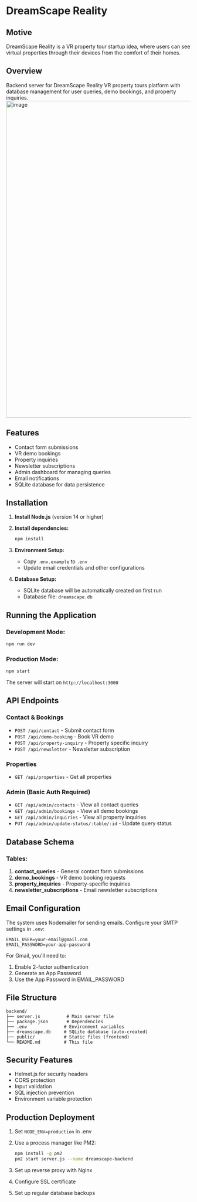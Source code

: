 # DreamScape Reality 
## Motive
DreamScape Reality is a VR property tour startup idea, where users can see virtual properties through their devices from the comfort of their homes. 
## Overview
Backend server for DreamScape Reality VR property tours platform with database management for user queries, demo bookings, and property inquiries.
<img width="1901" height="865" alt="image" src="https://github.com/user-attachments/assets/5c89dfd6-59c7-411c-b2d2-339e41d8ffb1" />

## Features
- Contact form submissions
- VR demo bookings
- Property inquiries
- Newsletter subscriptions
- Admin dashboard for managing queries
- Email notifications
- SQLite database for data persistence

## Installation

1. **Install Node.js** (version 14 or higher)

2. **Install dependencies:**
   ```bash
   npm install
   ```

3. **Environment Setup:**
   - Copy `.env.example` to `.env`
   - Update email credentials and other configurations

4. **Database Setup:**
   - SQLite database will be automatically created on first run
   - Database file: `dreamscape.db`

## Running the Application

### Development Mode:
```bash
npm run dev
```

### Production Mode:
```bash
npm start
```

The server will start on `http://localhost:3000`

## API Endpoints

### Contact & Bookings
- `POST /api/contact` - Submit contact form
- `POST /api/demo-booking` - Book VR demo
- `POST /api/property-inquiry` - Property specific inquiry
- `POST /api/newsletter` - Newsletter subscription

### Properties
- `GET /api/properties` - Get all properties

### Admin (Basic Auth Required)
- `GET /api/admin/contacts` - View all contact queries
- `GET /api/admin/bookings` - View all demo bookings
- `GET /api/admin/inquiries` - View all property inquiries
- `PUT /api/admin/update-status/:table/:id` - Update query status

## Database Schema

### Tables:
1. **contact_queries** - General contact form submissions
2. **demo_bookings** - VR demo booking requests
3. **property_inquiries** - Property-specific inquiries
4. **newsletter_subscriptions** - Email newsletter subscriptions

## Email Configuration

The system uses Nodemailer for sending emails. Configure your SMTP settings in `.env`:

```
EMAIL_USER=your-email@gmail.com
EMAIL_PASSWORD=your-app-password
```

For Gmail, you'll need to:
1. Enable 2-factor authentication
2. Generate an App Password
3. Use the App Password in EMAIL_PASSWORD

## File Structure
```
backend/
├── server.js          # Main server file
├── package.json       # Dependencies
├── .env              # Environment variables
├── dreamscape.db     # SQLite database (auto-created)
├── public/           # Static files (frontend)
└── README.md         # This file
```

## Security Features
- Helmet.js for security headers
- CORS protection
- Input validation
- SQL injection prevention
- Environment variable protection

## Production Deployment

1. Set `NODE_ENV=production` in .env
2. Use a process manager like PM2:
   ```bash
   npm install -g pm2
   pm2 start server.js --name dreamscape-backend
   ```

3. Set up reverse proxy with Nginx
4. Configure SSL certificate
5. Set up regular database backups
